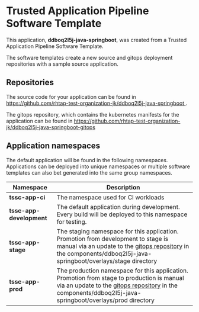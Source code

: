 # Trusted Application Pipeline Software Template

This application, **ddboq2l5j-java-springboot**, was created from a Trusted Application Pipeline Software Template.

The software templates create a new source and gitops deployment repositories with a sample source application. 

## Repositories

The source code for your application can be found in [https://github.com/rhtap-test-organization-jk/ddboq2l5j-java-springboot ](https://github.com/rhtap-test-organization-jk/ddboq2l5j-java-springboot ).
 
The gitops repository, which contains the kubernetes manifests for the application can be found in 
[https://github.com/rhtap-test-organization-jk/ddboq2l5j-java-springboot-gitops ](https://github.com/rhtap-test-organization-jk/ddboq2l5j-java-springboot-gitops ) 

## Application namespaces 

The default application will be found in the following namespaces. Applications can be deployed into unique namespaces or multiple software templates can also bet generated into the same group namespaces.  

|  Namespace   |  Description   |  
| -------- | -------- |
| **tssc-app-ci** | The namespace used for CI workloads |
| **tssc-app-development** | The default application during development. Every build will be deployed to this namespace for testing. |
| **tssc-app-stage** | The staging namespace for this application. Promotion from development to stage is manual via an update to the [gitops repository](https://github.com/rhtap-test-organization-jk/ddboq2l5j-java-springboot-gitops ) in the components/ddboq2l5j-java-springboot/overlays/stage directory |
| **tssc-app-prod** | The production namespace for this application. Promotion from stage to production is manual via an update to the [gitops repository](https://github.com/rhtap-test-organization-jk/ddboq2l5j-java-springboot-gitops ) in the components/ddboq2l5j-java-springboot/overlays/prod directory |